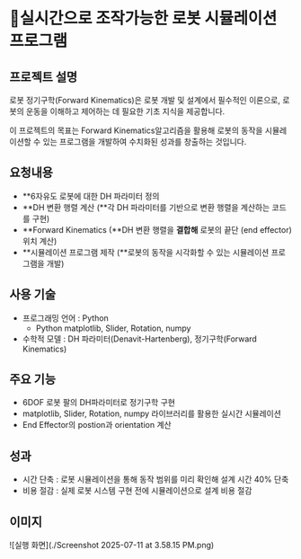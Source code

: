 # 🦾실시간으로 조작가능한 로봇 시뮬레이션 프로그램

## 프로젝트 설명

로봇 정기구학(Forward Kinematics)은 로봇 개발 및 설계에서 필수적인 이론으로, 로봇의 운동을 이해하고 제어하는 데 필요한 기초 지식을 제공합니다.  

이 프로젝트의 목표는 Forward Kinematics알고리즘을 활용해  로봇의 동작을 시뮬레이션할 수 있는 프로그램을 개발하여 수치화된 성과를 창출하는 것입니다.

## 요청내용

- **6자유도 로봇에 대한 DH 파라미터 정의
- **DH 변환 행렬 계산 (**각 DH 파라미터를 기반으로 변환 행렬을 계산하는 코드를 구현)
- **Forward Kinematics (**DH 변환 행렬을 **결합해** 로봇의 끝단 (end effector) 위치 계산)
- **시뮬레이션 프로그램 제작 (**로봇의 동작을 시각화할 수 있는 시뮬레이션 프로그램을 개발)

## 사용 기술

- 프로그래밍 언어 : Python
  - Python matplotlib, Slider, Rotation, numpy
- 수학적 모델 : DH 파라미터(Denavit-Hartenberg), 정기구학(Forward Kinematics)

## 주요 기능

- 6DOF 로봇 팔의 DH파라미터로 정기구학 구현
- matplotlib, Slider, Rotation, numpy 라이브러리를 활용한 실시간 시뮬레이션
- End Effector의 postion과 orientation 계산

## 성과

- 시간 단축 : 로봇 시뮬레이션을 통해 동작 범위를 미리 확인해 설계 시간 40% 단축
- 비용 절감 : 실제 로봇 시스템 구현 전에 시뮬레이션으로 설계 비용 절감

## 이미지

![실행 화면](./Screenshot 2025-07-11 at 3.58.15 PM.png)
